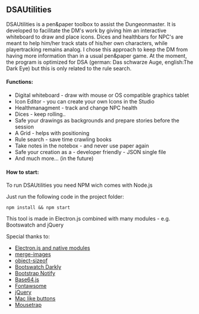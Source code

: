 ## **DSAUtilities**

DSAUtilities is a pen&paper toolbox to assist the Dungeonmaster. It is developed to facilitate the DM's work by giving him an interactive whiteboard to draw and place icons. Dices and healthbars for NPC's are meant to help him/her track stats of his/her own characters, while playertracking remains analog. I chose this approach to keep the DM from having more information than in a usual pen&paper game. 
At the moment, the program is optimized for DSA (german: Das schwarze Auge, english:The Dark Eye) but this is only related to the rule search.

#### Functions:
 * Digital whiteboard - draw with mouse or OS compatible graphics tablet
 * Icon Editor - you can create your own Icons in the Studio
 * Healthmanagment - track and change NPC health
 * Dices - keep rolling..
 * Safe your drawings as backgrounds and prepare stories before the session
 * A Grid - helps with positioning
 * Rule search - save time crawling books
 * Take notes in the notebox - and never use paper again
 * Safe your creation as a - developer friendly - JSON single file
 * And much more... (in the future)

#### How to start:
To run DSAUtilities you need NPM wich comes with Node.js

Just run the following code in the project folder:
 
 `npm install && npm start`



 This tool is made in Electron.js combined with many modules - e.g. Bootswatch and jQuery

 Special thanks to:

 * [Electron.js and native modules](https://electronjs.org/)
 * [merge-images](https://github.com/lukechilds/merge-images)
 * [object-sizeof](https://github.com/miktam/sizeof)
 * [Bootswatch Darkly](https://bootswatch.com/darkly/)
 * [Bootstrap Notify](http://bootstrap-notify.remabledesigns.com/)
 * [Base64.js](https://github.com/dankogai/js-base64)
 * [Fontawsome](https://fontawesome.com/)
 * [jQuery](https://jquery.com/)
 * [Mac like buttons](https://bootsnipp.com/snippets/z8ZVX)
 * [Mousetrap](https://github.com/ccampbell/mousetrap)
